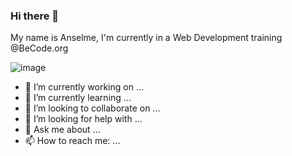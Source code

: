 ### Hi there 👋

My name is Anselme,
I'm currently in a Web Development training @BeCode.org

![image]({https://img.shields.io/badge/CSS3-1572B6?style=for-the-badge&logo=css3&logoColor=white})


- 🔭 I’m currently working on ...
- 🌱 I’m currently learning ...
- 👯 I’m looking to collaborate on ...
- 🤔 I’m looking for help with ...
- 💬 Ask me about ...
- 📫 How to reach me: ...
